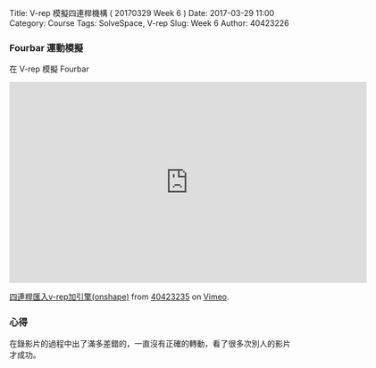 Title: V-rep 模擬四連桿機構 ( 20170329 Week 6 )
Date: 2017-03-29 11:00
Category: Course
Tags: SolveSpace, V-rep
Slug: Week 6
Author: 40423226


<h3>Fourbar 運動模擬</h3>
<p>在 V-rep 模擬 Fourbar</p>
<iframe src="https://player.vimeo.com/video/214965070" width="640" height="360" frameborder="0" webkitallowfullscreen mozallowfullscreen allowfullscreen></iframe>
<p><a href="https://vimeo.com/214965070">四連桿匯入v-rep加引擎(onshape)</a> from <a href="https://vimeo.com/user64041155">40423235</a> on <a href="https://vimeo.com">Vimeo</a>.</p>

<h3>心得</h3>
<p>在錄影片的過程中出了滿多差錯的，一直沒有正確的轉動，看了很多次別人的影片才成功。</p>